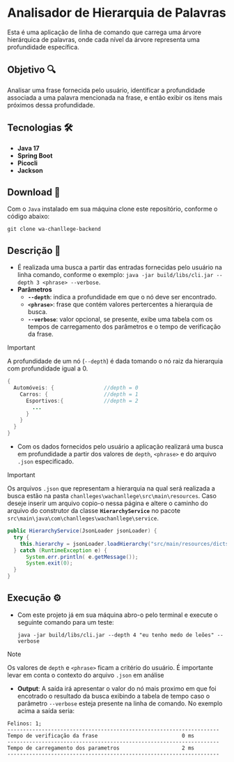 # Analisador de Hierarquia de Palavras

Esta é uma aplicação de linha de comando que carrega uma árvore hierárquica de palavras, onde cada nível da árvore representa uma profundidade específica.

## Objetivo 🔍

Analisar uma frase fornecida pelo usuário, identificar a profundidade associada a uma
palavra mencionada na frase, e então exibir os itens mais próximos dessa profundidade.

## Tecnologias 🛠️

 - **Java 17**
 - **Spring Boot**
 - **Picocli**
 - **Jackson**

## Download 📩

Com o `Java` instalado em sua máquina clone este repositório, conforme o código abaixo:

```
git clone wa-chanllege-backend
```

## Descrição 📒

- É realizada uma busca a partir das entradas fornecidas pelo usuário na linha comando, conforme o exemplo: `java -jar build/libs/cli.jar --depth 3 <phrase> --verbose`. 
- **Parâmetros**
  - **`--depth`**: indica a profundidade em que o nó deve ser encontrado.
  - **`<phrase>`**: frase que contém valores pertercentes a hierarquia de busca.
  - **`--verbose`**: valor opcional, se presente, exibe uma tabela com os tempos de carregamento dos parâmetros e o tempo de verificação da frase.
>[!important]
>A profundidade de um nó (`--depth`) é dada tomando o nó raiz da hierarquia com profundidade igual a 0.
```java
{
  Automóveis: {                //depth = 0
    Carros: {                  //depth = 1
      Esportivos:{             //depth = 2
        ...
      }
    }
  }
}
```
- Com os dados fornecidos pelo usuário a aplicação realizará uma busca em profundidade a partir dos valores de `depth`, `<phrase>` e do arquivo `.json` especificado.

> [!Important]
> Os arquivos `.json` que representam a hierarquia na qual será realizada a busca estão na pasta `chanlleges\wachanllege\src\main\resources`. Caso deseje inserir um arquivo copio-o nessa página e altere o caminho do arquivo do construtor da classe **`HierarchyService`** no pacote `src\main\java\com\chanlleges\wachanllege\service`.

```java
public HierarchyService(JsonLoader jsonLoader) {
  try {
    this.hierarchy = jsonLoader.loadHierarchy("src/main/resources/dicts/teste.json");   //caminho do arquivo a ser analisado
  } catch (RuntimeException e) {
      System.err.println( e.getMessage());
      System.exit(0);
  }
}
```
## Execução ⚙️

- Com este projeto já em sua máquina abro-o pelo terminal e execute o seguinte comando para um teste:
  ```
  java -jar build/libs/cli.jar --depth 4 "eu tenho medo de leões" --verbose
  ```
>[!NOTE]
>Os valores de `depth` e `<phrase>` ficam a critério do usuário. É importante levar em conta o contexto do arquivo `.json` em análise
  
- **Output**: A saída irá apresentar o valor do nó mais proximo em que foi encotrado o resultado da busca exibindo a tabela de tempo caso o parâmetro `--verbose` esteja presente na linha de comando. No exemplo acima a saída seria:

```
Felinos: 1; 
--------------------------------------------------------------------
Tempo de verificação da frase                           0 ms
--------------------------------------------------------------------
Tempo de carregamento dos parametros                    2 ms
--------------------------------------------------------------------
  
```

